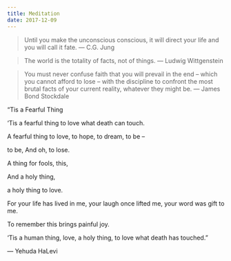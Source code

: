 ```yaml
---
title: Meditation
date: 2017-12-09
---
```


> Until you make the unconscious conscious, it will direct your life and you will call it fate. ― C.G. Jung

> The world is the totality of facts, not of things. ― Ludwig Wittgenstein

> You must never confuse faith that you will prevail in the end – which you cannot afford to lose – with the discipline to confront the most brutal facts of your current reality,
> whatever they might be. ― James Bond Stockdale


<p>
“Tis a Fearful Thing

‘Tis a fearful thing
to love what death can touch.

A fearful thing
to love, to hope, to dream, to be –

to be,
And oh, to lose.

A thing for fools, this,

And a holy thing,

a holy thing
to love.

For your life has lived in me,
your laugh once lifted me,
your word was gift to me.

To remember this brings painful joy.

‘Tis a human thing, love,
a holy thing, to love
what death has touched.”

― Yehuda HaLevi
</p>
